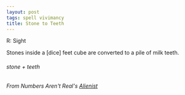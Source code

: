 ```yaml
---
layout: post
tags: spell vivimancy
title: Stone to Teeth
---
```

R: Sight

Stones inside a [dice] feet cube are converted to a pile of milk teeth.
    
###### stone + teeth
###### From Numbers Aren't Real's [Alienist](https://archonsmarchon.blogspot.com/2021/04/glog-class-abjurer-wizard.html)
